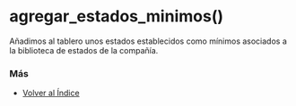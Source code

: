 # agregar_estados_minimos()

Añadimos al tablero unos estados establecidos como mínimos asociados a la biblioteca de estados de la compañía.

### Más

  * [Volver al Índice](./index.md)
